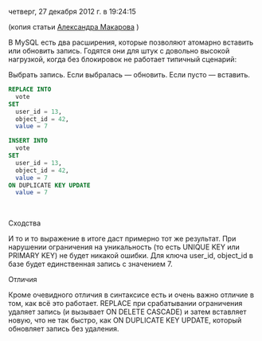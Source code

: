 четверг, 27 декабря 2012 г. в 19:24:15

(копия статьи [Александра Макарова](http://rmcreative.ru/blog/post/mysql--replace-into-i-on-duplicate-key-update?utm_source=feedburner&utm_medium=feed&utm_campaign=Feed%3A+Rmcreative+%28RMCreative%29) )

В MySQL есть два расширения, которые позволяют атомарно вставить или обновить запись. Годятся они для штук с довольно высокой нагрузкой, когда без блокировок не работает типичный сценарий:

Выбрать запись. Если выбралась — обновить. Если пусто — вставить.

```sql
REPLACE INTO
  vote
SET
  user_id = 13,
  object_id = 42,
  value = 7
```



```sql
INSERT INTO
  vote
SET
  user_id = 13,
  object_id = 42,
  value = 7
ON DUPLICATE KEY UPDATE
  value = 7
```

 

Сходства

И то и то выражение в итоге даст примерно тот же результат. При нарушении ограничения на уникальность (то есть UNIQUE KEY или PRIMARY KEY) не будет никакой ошибки. Для ключа user_id, object_id в базе будет единственная запись с значением 7.

Отличия

Кроме очевидного отличия в синтаксисе есть и очень важно отличие в том, как всё это работает. REPLACE при срабатывании ограничения удаляет запись (и вызывает ON DELETE CASCADE) и затем вставляет новую, что не так быстро, как ON DUPLICATE KEY UPDATE, который обновляет запись без удаления.